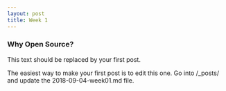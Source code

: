 ```yaml
---
layout: post
title: Week 1
---
```


### Why Open Source?

This text should be replaced by your first post.

The easiest way to make your first post is to edit this one.
Go into /_posts/ and update the 2018-09-04-week01.md file.
